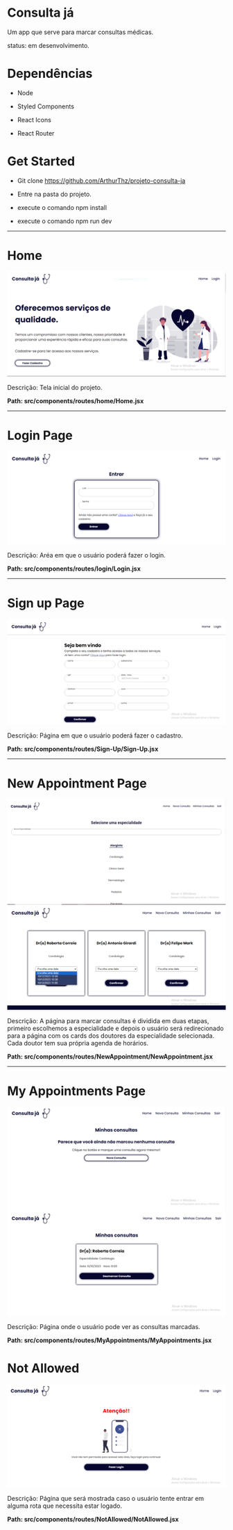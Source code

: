 # Consulta já

Um app que serve para marcar consultas médicas.

status: em desenvolvimento.

# Dependências

- Node

- Styled Components

- React Icons

- React Router

# Get Started

- Git clone https://github.com/ArthurThz/projeto-consulta-ja

- Entre na pasta do projeto.

- execute o comando npm install

- execute o comando npm run dev

---

# Home

![Home Image](src/assets/image/home-gif.gif)

Descrição: Tela inicial do projeto.

<strong>Path: src/components/routes/home/Home.jsx</strong>

---

# Login Page

![Alt text](print-login.PNG)

Descrição: Aréa em que o usuário poderá fazer o login.

<strong>Path: src/components/routes/login/Login.jsx</strong>

---

# Sign up Page

![Alt text](image-1.png)

Descrição: Página em que o usuário poderá fazer o cadastro.

<strong>Path: src/components/routes/Sign-Up/Sign-Up.jsx</strong>

---

# New Appointment Page

![Alt text](image-2.png)
<br>
![Alt text](image-3.png)

Descrição: A página para marcar consultas é dividida em duas etapas, primeiro escolhemos a especialidade e depois o usuário será redirecionado para a página com os cards dos doutores da especialidade selecionada.
Cada doutor tem sua própria agenda de horários.

<strong>Path: src/components/routes/NewAppointment/NewAppointment.jsx</strong>

---

# My Appointments Page

![Alt text](image-4.png)
<br>
![Alt text](image-5.png)

Descrição: Página onde o usuário pode ver as consultas marcadas.

<strong>Path: src/components/routes/MyAppointments/MyAppointments.jsx</strong>

# Not Allowed

![Alt text](image-6.png)

Descrição: Página que será mostrada caso o usuário tente entrar em alguma rota que necessita estar logado.

<strong>Path: src/components/routes/NotAllowed/NotAllowed.jsx</strong>
